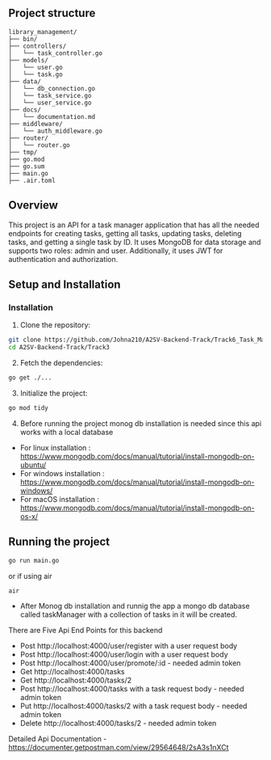 ## Project structure

```
library_management/
├── bin/
├── controllers/
│   └── task_controller.go
├── models/
│   └── user.go
│   └── task.go
├── data/
│   └── db_connection.go
│   └── task_service.go
│   └── user_service.go
├── docs/
│   └── documentation.md
├── middleware/
│   └── auth_middleware.go
├── router/
│   └── router.go
├── tmp/
├── go.mod
├── go.sum
├── main.go
├── .air.toml

```

## Overview

This project is an API for a task manager application that has all the needed endpoints for creating tasks, getting all tasks, updating tasks, deleting tasks, and getting a single task by ID. It uses MongoDB for data storage and supports two roles: admin and user. Additionally, it uses JWT for authentication and authorization.

## Setup and Installation

### Installation

1. Clone the repository:

```sh
git clone https://github.com/Johna210/A2SV-Backend-Track/Track6_Task_Manager.git
cd A2SV-Backend-Track/Track3

```

2. Fetch the dependencies:

```sh
go get ./...

```

3. Initialize the project:

```sh
go mod tidy

```
4. Before running the project monog db installation is needed since this api works with a local database

- For linux installation : https://www.mongodb.com/docs/manual/tutorial/install-mongodb-on-ubuntu/
- For windows installation : https://www.mongodb.com/docs/manual/tutorial/install-mongodb-on-windows/
- For macOS installation : https://www.mongodb.com/docs/manual/tutorial/install-mongodb-on-os-x/

## Running the project

```sh
go run main.go

```

or if using air

```sh
air 

```

- After Monog db installation and runnig the app a mongo db database called taskManager with a collection of tasks in it will be created.

There are Five Api End Points for this backend
- Post http://localhost:4000/user/register with a user request body
- Post http://localhost:4000/user/login with a user request body
- Post http://localhost:4000/user/promote/:id - needed admin token
- Get http://localhost:4000/tasks
- Get http://localhost:4000/tasks/2
- Post http://localhost:4000/tasks with a task request body - needed admin token
- Put http://localhost:4000/tasks/2 with a task request body - needed admin token
- Delete http://localhost:4000/tasks/2 - needed admin token

Detailed Api Documentation - https://documenter.getpostman.com/view/29564648/2sA3s1nXCt